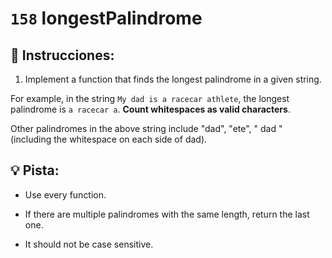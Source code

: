 # `158` longestPalindrome

## 📝 Instrucciones:

1. Implement a function that finds the longest palindrome in a given string.

For example, in the string `My dad is a racecar athlete`, the longest palindrome is `a racecar a`. **Count whitespaces as valid characters**. 

Other palindromes in the above string include "dad", "ete", " dad " (including the whitespace on each side of dad).

## :bulb: Pista:

* Use every function.

* If there are multiple palindromes with the same length, return the last one. 

* It should not be case sensitive.